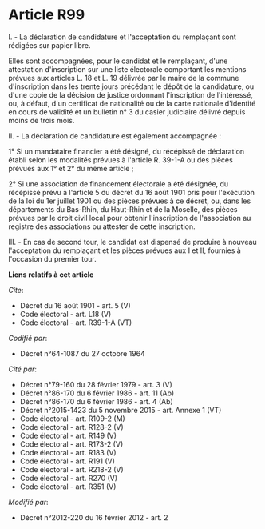 # Article R99

I. - La déclaration de candidature et l'acceptation du remplaçant sont rédigées sur papier libre. 

Elles sont accompagnées, pour le candidat et le remplaçant, d'une attestation d'inscription sur une liste électorale
comportant les mentions prévues aux articles L. 18 et L. 19 délivrée par le maire de la commune d'inscription dans les trente
jours précédant le dépôt de la candidature, ou d'une copie de la décision de justice ordonnant l'inscription de l'intéressé,
ou, à défaut, d'un certificat de nationalité ou de la carte nationale d'identité en cours de validité et un bulletin n° 3 du
casier judiciaire délivré depuis moins de trois mois. 

II. - La déclaration de candidature est également accompagnée : 

1° Si un mandataire financier a été désigné, du récépissé de déclaration établi selon les modalités prévues à l'article R.
39-1-A ou des pièces prévues aux 1° et 2° du même article ; 

2° Si une association de financement électorale a été désignée, du récépissé prévu à l'article 5 du décret du 16 août 1901
pris pour l'exécution de la loi du 1er juillet 1901 ou des pièces prévues à ce décret, ou, dans les départements du Bas-Rhin,
du Haut-Rhin et de la Moselle, des pièces prévues par le droit civil local pour obtenir l'inscription de l'association au
registre des associations ou attester de cette inscription. 

III. - En cas de second tour, le candidat est dispensé de produire à nouveau l'acceptation du remplaçant et les pièces
prévues aux I et II, fournies à l'occasion du premier tour.

**Liens relatifs à cet article**

_Cite_:

  - Décret du 16 août 1901 - art. 5 (V)
  - Code électoral - art. L18 (V)
  - Code électoral - art. R39-1-A (VT)

_Codifié par_:

  - Décret n°64-1087 du 27 octobre 1964

_Cité par_:

  - Décret n°79-160 du 28 février 1979 - art. 3 (V)
  - Décret n°86-170 du 6 février 1986 - art. 11 (Ab)
  - Décret n°86-170 du 6 février 1986 - art. 4 (Ab)
  - Décret n°2015-1423 du 5 novembre 2015 - art. Annexe 1 (VT)
  - Code électoral - art. R109-2 (M)
  - Code électoral - art. R128-2 (V)
  - Code électoral - art. R149 (V)
  - Code électoral - art. R173-2 (V)
  - Code électoral - art. R183 (V)
  - Code électoral - art. R191 (V)
  - Code électoral - art. R218-2 (V)
  - Code électoral - art. R270 (V)
  - Code électoral - art. R351 (V)

_Modifié par_:

  - Décret n°2012-220 du 16 février 2012 - art. 2
